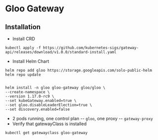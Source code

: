 # Gloo Gateway

## Installation
* Install CRD
```
kubectl apply -f https://github.com/kubernetes-sigs/gateway-api/releases/download/v1.0.0/standard-install.yaml
``` 

* Install Helm Chart
```
helm repo add gloo https://storage.googleapis.com/solo-public-helm
helm repo update


helm install -n gloo gloo-gateway gloo/gloo \
--create-namespace \
--version 1.17.0-rc9 \
--set kubeGateway.enabled=true \
--set gloo.disableLeaderElection=true \
--set discovery.enabled=false
```

* 2 pods running, one control plan -- `gloo`, one proxy -- `gateway-proxy`
* Verify that gatewayClass is installed
```
kubectl get gatewayclass gloo-gateway
```
